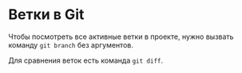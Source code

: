 # Ветки в Git

Чтобы посмотреть все активные ветки в проекте, 
нужно вызвать команду `git branch` без аргументов.

Для сравнения веток есть команда `git diff`.
